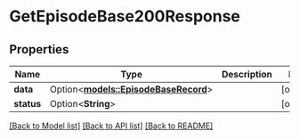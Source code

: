 # GetEpisodeBase200Response

## Properties

Name | Type | Description | Notes
------------ | ------------- | ------------- | -------------
**data** | Option<[**models::EpisodeBaseRecord**](EpisodeBaseRecord.md)> |  | [optional]
**status** | Option<**String**> |  | [optional]

[[Back to Model list]](../README.md#documentation-for-models) [[Back to API list]](../README.md#documentation-for-api-endpoints) [[Back to README]](../README.md)


